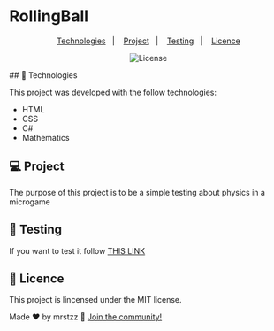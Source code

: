 # RollingBall 

<p align="center">
  <a href="#-technologies">Technologies</a>&nbsp;&nbsp;&nbsp;|&nbsp;&nbsp;&nbsp;
  <a href="#-project">Project</a>&nbsp;&nbsp;&nbsp;|&nbsp;&nbsp;&nbsp;
  <a href="#-testing">Testing</a>&nbsp;&nbsp;&nbsp;|&nbsp;&nbsp;&nbsp;
  <a href="#memo-licence">Licence</a>
</p> 

<p align="center">
  <img alt="License" src="https://img.shields.io/static/v1?label=license&message=MIT&color=49AA26&labelColor=000000">
</p>
## 🚀 Technologies

This project was developed with the follow technologies:

- HTML 
- CSS
- C#
- Mathematics

## 💻 Project

The purpose of this project is to be a simple testing about physics in a microgame 

## 🔖 Testing

If you want to test it follow [THIS LINK](https://play.unity.com/mg/other/webgl-builds-362302)

## :memo: Licence

This project is lincensed under the MIT license.

Made ♥ by mrstzz :wave: [Join the community!](https://discord.gg/VvkJk9UDmV)
